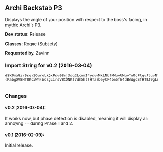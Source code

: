 ## Archi Backstab P3

Displays the angle of your position with respect to the boss's facing, in mythic
Archi's P3.

**Dev status**: Release

**Classes**: Rogue (Subtlety)

**Requested by**: Zavinn

### Import String for v0.2 (2016-03-04)

    dSK0maGir5sqr1OuroLkQxPsv0Suj3sq2LcnmI4ysvwMkLNbfMMuvUMuvTnOcFtqvJtuvNtqP5PsvQ7bL2NkvvheQAHeupuuzIcuxeQ0gLk5JQuzKQuv6KcQSsGEPkvjZeQOBsqANQGFsKmubYsjs5PszQs4QeeBvLQWxvPQ4TqrQ7cfr7f0FLkgm1HjzXQqpMOMmexwPndOpdWOjWPv0RfumBsDBfSBj9BrgUeTCi9CHMUQUoH2UuP(ouugVOkNxaRNiv9EOimFIu5(qrY(rd7blGneybSPK)zQgHfW2SoFybSjlg)0aSPtYknn6ceDJcOXslzus)euNKvAAaPesUKoHsJLotIeeejsYiOojR00hvi5s6eknw6mGaLirIKmcsqDswPPXFr)0yPvIOQoBT7l672VyoSNotq8JpnwAjee)iYtJLgDbIUrbee)iYmwQvbOXsNLrq8JLcuXLglDpcsqDswPPdcJw5Q1rAS0yISGvOHHoir0O48ZUOZW9x0Qst3LwnSzx0zbRqddDUufrC(zx0zcvHgg6eq6xWsJZfWmvZUiywtCyivPBjru5LobKoNavkMDrN129fmRaOZLqrfl)zQMDrNvGzZ4Vi0bRqdtDJXSl6Sd7lyrPXhL3ACMQzykcQtYknDq9U1kxTosJLgtKHxRfrx6eq6U0QHnMDrN1eOKdJErOlsOdB9ZUOZUpOjracE6CcuPy2fDwWR6fqlmQQIKDrWSG34kJQ(n7Iol4nUYOQFMQzykcQtYkn9Xax0hZJglDFsWr4hVf2l6q3ULF)JH9gbjOojR00hvveAS0hN)4rvfHGeuNKvAAGIv5FMQ0ILiQFdsGkUNILRwFqnSNjinnn9eiDqy0kxToIPJLRwFqnSys6xWwjinnnnnnnn(XsbQ4sJLgdcstttV64obshuVBTYvRJy6y5Q1hudlMK(fSvcstttttttJFSuGkU0yP7rqAAA6TIqWTIqq8JILiQFdsGkU0yPflru)gKavCjib1jzLMgOyv(NPknskxA4O6lqNaaSONiinnnnnnn929w)l6FoSXxnuErhfpIB3B9VOfmr2CQ4VOxeKMMMMMMMoMerL37es4c(IoMerL3dQH9IoMerL3U0kaXl6ysevELMAI0LwbiErqAAAAAAAAKn(3jKWf8fnYg)dQH9IgzJFxAfG4fnYgFPPMiDPvaIx0JJJeKMMM(mbPPPPNaPJIhXT7T(0yXsN1ccxCIZo5W3k60esUC42AzeKMMMwvrOpQQiNIjru5TlTcq8IoNucvy8f4uQ76iLWG4MROJ0WfFUIWj1HocfF7EDMglw6CsjuHXxGtPURJucdIBUIosdx85kcNuh6CFLQveoCIl9lyReKMMMMMMMwNKvA6y5Q1hudlnw64Qx5)0Tl6XXXZeKMMMMMMMwSer9BqcuX9uSC16dQH9mbPPPP3kcb3kcbXpIKYLgoQ(c0jaalknwAKuU0Wr1xGobayrjib1jzLMgOyv(NPkTyjI63GNXsTkWPZeKMMMoui6jqA8JLcuXLMshwAmOFbBLG0000HcrJFezgl1Qa0yPZcfkJG0000HcrJUViALG0000HcrVvecstttRtYkn9h4I(ZJglTqQZpOuC(Zu9u2Xum27vOa2p7mbPPPPNaP)a0VGTsqAAAAAAAADswPPldCrxMhnwAHuNFqP48NP6PSsTkWIMDMG00000000tG0LbOFbBLG0000000000006KSstRQa0lnwA1RQ3ovgGoe9Xax0L5rhI(yENPdrREv92PpaDi6JbUO)8OdrFmVZeKMMMMMMMMMMMwvbOxAS0Nuva6L(Es3lFjNPXCAmWHe6q09YxcbPPPPPPPPPPPP1jzLMgqkHqJL(KQcqV03pDF9tNqPvva6L(EthQV(ptqAAAAAAAAAAAA8JiZyPwfGglnWe6G6pLjDYabI5rmhJrGshA2fnGucHwvrObKsi5s6ekDcL(OcjxsNqVOvva69mbPPPPPPPPPPPPr3xeTsqAAAAAAA6TIqqAAA6TIqqAAAA8JiZyPwfGglDwOqzeCRiee)OyjI63GNXsTkanwAXse1VbpJLAvaydj1rwm(PbOWWh(WMSy8tdfBEpSbuSk)Zu90zcstttRtYknn(l6NglTsev1zRDFrF3(fZH90zcstttpbs)0HOXp(03pn(rKN(fSvcstttttttJF8PXs)eKMMMMMMMg)OyjI63GNXsTkWPZeKMMMERieKMMMgDFr0kn(rKzSuRcqWTIaBiBug2WJkt3TKXB03K0dhHKGrij9bBiZyPwfOyZ7Hnmxg2aMQpS11evrl0unrl0fzkoaBat1VnL(fE4MeytWobi4HD1poUf2(L0hg4ahs6Vhg3YhcmuF5dBteydpQSGjTWk5WeF1r6GWa2M153ronuQ3FrGh6bB6KcbwaBYAvmclGTbr9pHfWM0K6oHGluy4dBXzfGEHnPj1Dcbx4dBitGaNYI6paSa2ge1)ewaF4dBBvojw)fDIaB9cFydlSbuj)ZufwaBdI6FclGp8HnuL8clGTbr9pHfWh(WgAsVWcyBqu)tyb8HpSfNs)clGTbr9pHfW2JzB9dafg(WwCwbOxy7XST(bGpSflxzybSniQ)jSaEadOWWh2IZka9cpGb8HTxP36dlGTbr9pHfWh(WMyC7iRvXiuyytmUD2QCsS(l6ebkmSjg3oXP0VqHHnX42jwUYqHHpSvfhkqNaaSOr4HEWg6cyMQfbkxy738Ey7rNaaSOWcytwm(PbydOyv(NP6PXXXZeKMMMwjIQ6S1Uhrs5sdhvFb6eaGf90444zcstttJUViAL(rfxcUveytwm(PHocMilS9ZHfb2KfJFAOZhOCHTT7T(W229w)iSLtkHkm(Io4uQ76G79a3dfDeYHUcholWvA4gmS9bkxytwm(Pb4dBy2e5fa7k85NFpmKCRFCe2E3Wi)(KabgQV8HT8KciW4(WdsgLirsV8XONK(7dh5h((HTasbeyCF4bm6fE4dBdWgcSfHTBJ9gLmEddyRB4HE9DRh8Hqa
     

### Changes

#### v0.2 (2016-03-04):

It works now, but phase detection is disabled, meaning it will display an
annoying `--` during Phase 1 and 2.

#### v0.1 (2016-02-09):

Initial release.
